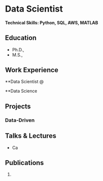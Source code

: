 # Data Scientist

#### Technical Skills: Python, SQL, AWS, MATLAB

## Education
- Ph.D., 						       		
- M.S., 		


## Work Experience
**Data Scientist @ 

**Data Science 
## Projects
### Data-Driven 



## Talks & Lectures
- Ca

## Publications
1. 


